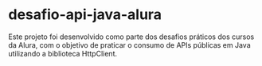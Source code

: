 # desafio-api-java-alura
Este projeto foi desenvolvido como parte dos desafios práticos dos cursos da Alura, com o objetivo de praticar o consumo de APIs públicas em Java utilizando a biblioteca HttpClient.
